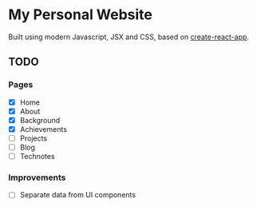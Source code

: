 # My Personal Website

Built using modern Javascript, JSX and CSS, based on [create-react-app](https://github.com/facebook/create-react-app). 

## TODO

### Pages
- [x] Home
- [x] About
- [x] Background
- [x] Achievements
- [ ] Projects
- [ ] Blog
- [ ] Technotes

### Improvements
- [ ] Separate data from UI components